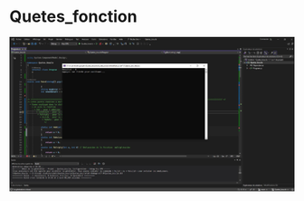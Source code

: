 # Quetes_fonction
![Application view](https://github.com/diflo91/Quetes_fonction/blob/main/Quetes_boucle/img/font.JPG)
